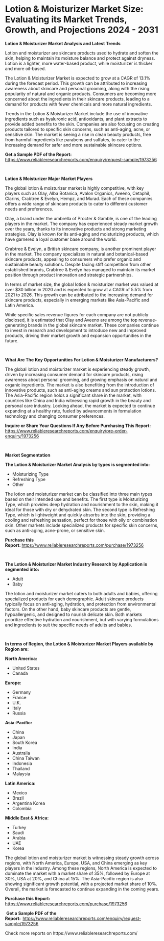 <p><h1>Lotion & Moisturizer Market Size: Evaluating its Market Trends, Growth, and Projections 2024 - 2031</h1></p><p><strong>Lotion & Moisturizer Market Analysis and Latest Trends</strong></p>
<p><p>Lotion and moisturizer are skincare products used to hydrate and soften the skin, helping to maintain its moisture balance and protect against dryness. Lotion is a lighter, more water-based product, while moisturizer is thicker and more oil-based.</p><p>The Lotion & Moisturizer Market is expected to grow at a CAGR of 13.1% during the forecast period. This growth can be attributed to increasing awareness about skincare and personal grooming, along with the rising popularity of natural and organic products. Consumers are becoming more concerned about the ingredients in their skincare products, leading to a demand for products with fewer chemicals and more natural ingredients.</p><p>Trends in the Lotion & Moisturizer Market include the use of innovative ingredients such as hyaluronic acid, antioxidants, and plant extracts to provide added benefits to the skin. Companies are also focusing on creating products tailored to specific skin concerns, such as anti-aging, acne, or sensitive skin. The market is seeing a rise in clean beauty products, free from harmful ingredients like parabens and sulfates, to cater to the increasing demand for safer and more sustainable skincare options.</p></p>
<p><strong>Get a Sample PDF of the Report:&nbsp;</strong> <a href="https://www.reliableresearchreports.com/enquiry/request-sample/1973256">https://www.reliableresearchreports.com/enquiry/request-sample/1973256</a></p>
<p>&nbsp;</p>
<p><strong>Lotion & Moisturizer Major Market Players</strong></p>
<p><p>The global lotion & moisturizer market is highly competitive, with key players such as Olay, Alba Botanica, Avalon Organics, Aveeno, Cetaphil, Clarins, Crabtree & Evelyn, Hempz, and Murad. Each of these companies offers a wide range of skincare products to cater to different customer needs and preferences.</p><p>Olay, a brand under the umbrella of Procter & Gamble, is one of the leading players in the market. The company has experienced steady market growth over the years, thanks to its innovative products and strong marketing strategies. Olay is known for its anti-aging and moisturizing products, which have garnered a loyal customer base around the world.</p><p>Crabtree & Evelyn, a British skincare company, is another prominent player in the market. The company specializes in natural and botanical-based skincare products, appealing to consumers who prefer organic and sustainable beauty solutions. Despite facing stiff competition from other established brands, Crabtree & Evelyn has managed to maintain its market position through product innovation and strategic partnerships.</p><p>In terms of market size, the global lotion & moisturizer market was valued at over $30 billion in 2020 and is expected to grow at a CAGR of 5.5% from 2021 to 2026. This growth can be attributed to the increasing demand for skincare products, especially in emerging markets like Asia-Pacific and Latin America.</p><p>While specific sales revenue figures for each company are not publicly disclosed, it is estimated that Olay and Aveeno are among the top revenue-generating brands in the global skincare market. These companies continue to invest in research and development to introduce new and improved products, driving their market growth and expansion opportunities in the future.</p></p>
<p>&nbsp;</p>
<p><strong>What Are The Key Opportunities For Lotion & Moisturizer Manufacturers?</strong></p>
<p><p>The global lotion and moisturizer market is experiencing steady growth, driven by increasing consumer demand for skincare products, rising awareness about personal grooming, and growing emphasis on natural and organic ingredients. The market is also benefiting from the introduction of innovative products, such as anti-aging creams and sun protection lotions. The Asia-Pacific region holds a significant share in the market, with countries like China and India witnessing rapid growth in the beauty and personal care industry. Looking ahead, the market is expected to continue expanding at a healthy rate, fueled by advancements in formulation technology and changing consumer preferences.</p></p>
<p><strong>Inquire or Share Your Questions If Any Before Purchasing This Report:</strong> <a href="https://www.reliableresearchreports.com/enquiry/pre-order-enquiry/1973256">https://www.reliableresearchreports.com/enquiry/pre-order-enquiry/1973256</a></p>
<p>&nbsp;</p>
<p><strong>Market Segmentation</strong></p>
<p><strong>The Lotion & Moisturizer Market Analysis by types is segmented into:</strong></p>
<p><ul><li>Moisturizing Type</li><li>Refreshing Type</li><li>Other</li></ul></p>
<p><p>The lotion and moisturizer market can be classified into three main types based on their intended use and benefits. The first type is Moisturizing Type, which provides deep hydration and nourishment to the skin, making it ideal for those with dry or dehydrated skin. The second type is Refreshing Type, which is lightweight and quickly absorbs into the skin, providing a cooling and refreshing sensation, perfect for those with oily or combination skin. Other markets include specialized products for specific skin concerns, such as anti-aging, acne-prone, or sensitive skin.</p></p>
<p><strong>Purchase this Report:&nbsp;</strong><a href="https://www.reliableresearchreports.com/purchase/1973256">https://www.reliableresearchreports.com/purchase/1973256</a></p>
<p>&nbsp;</p>
<p><strong>The Lotion & Moisturizer Market Industry Research by Application is segmented into:</strong></p>
<p><ul><li>Adult</li><li>Baby</li></ul></p>
<p><p>The lotion and moisturizer market caters to both adults and babies, offering specialized products for each demographic. Adult skincare products typically focus on anti-aging, hydration, and protection from environmental factors. On the other hand, baby skincare products are gentle, hypoallergenic, and designed to nourish delicate skin. Both markets prioritize effective hydration and nourishment, but with varying formulations and ingredients to suit the specific needs of adults and babies.</p></p>
<p>&nbsp;</p>
<p><strong>In terms of Region, the Lotion & Moisturizer Market Players available by Region are:</strong></p>
<p>
    <p> <strong> North America: </strong>
        <ul>
            <li>United States</li>
            <li>Canada</li>
        </ul>
        </p> 
    <p> <strong> Europe: </strong>
        <ul>
            <li>Germany</li>
            <li>France</li>
            <li>U.K.</li>
            <li>Italy</li>
            <li>Russia</li>
        </ul>
        </p> 
    <p> <strong> Asia-Pacific: </strong>
        <ul>
            <li>China</li>
            <li>Japan</li>
            <li>South Korea</li>
            <li>India</li>
            <li>Australia</li>
            <li>China Taiwan</li>
            <li>Indonesia</li>
            <li>Thailand</li>
            <li>Malaysia</li>
        </ul>
        </p> 
    <p> <strong> Latin America: </strong>
        <ul>
            <li>Mexico</li>
            <li>Brazil</li>
            <li>Argentina Korea</li>
            <li>Colombia</li>
        </ul>
        </p> 
    <p> <strong> Middle East & Africa: </strong>
        <ul>
            <li>Turkey</li>
            <li>Saudi</li>
            <li>Arabia</li>
            <li>UAE</li>
            <li>Korea</li>
        </ul>
    </p>
    </p>
<p><p>The global lotion and moisturizer market is witnessing steady growth across regions, with North America, Europe, USA, and China emerging as key players in the industry. Among these regions, North America is expected to dominate the market with a market share of 35%, followed by Europe at 30%, USA at 20%, and China at 15%. The Asia-Pacific region is also showing significant growth potential, with a projected market share of 10%. Overall, the market is forecasted to continue expanding in the coming years.</p></p>
<p><strong>Purchase this Report: </strong><a href="https://www.reliableresearchreports.com/purchase/1973256">https://www.reliableresearchreports.com/purchase/1973256</a></p>
<p>&nbsp;<strong>Get a Sample PDF of the Report:&nbsp;&nbsp;</strong><a href="https://www.reliableresearchreports.com/enquiry/request-sample/1973256">https://www.reliableresearchreports.com/enquiry/request-sample/1973256</a></p>
<p><strong></strong></p>
<p>Check more reports on https://www.reliableresearchreports.com/</p>